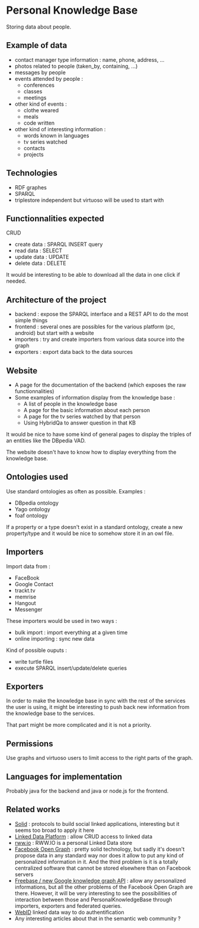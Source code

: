 # Personal Knowledge Base

Storing data about people.


## Example of data

* contact manager type information : name, phone, address, ...
* photos related to people (taken_by, containing, ...)
* messages by people
* events attended by people : 
  * conferences
  * classes
  * meetings
* other kind of events :
  * clothe weared
  * meals
  * code written
* other kind of interesting information :
  * words known in languages
  * tv series watched
  * contacts
  * projects

## Technologies

* RDF graphes
* SPARQL
* triplestore independent but virtuoso will be used to start with

## Functionnalities expected

CRUD

* create data : SPARQL INSERT query
* read data : SELECT
* update data : UPDATE
* delete data : DELETE

It would be interesting to be able to download all the data in one click if needed.

## Architecture of the project

* backend : expose the SPARQL interface and a REST API to do the most simple things
* frontend : several ones are possibles for the various platform (pc, android) but start with a website
* importers : try and create importers from various data source into the graph
* exporters : export data back to the data sources

## Website

* A page for the documentation of the backend (which exposes the raw functionnalities)
* Some examples of information display from the knowledge base :
  * A list of people in the knowledge base
  * A page for the basic information about each person
  * A page for the tv series watched by that person
  * Using HybridQa to answer question in that KB

It would be nice to have some kind of general pages to display the triples of an entities like the DBpedia VAD.

The website doesn't have to know how to display everything from the knowledge base.

## Ontologies used

Use standard ontologies as often as possible. Examples :

* DBpedia ontology
* Yago ontology
* foaf ontology

If a property or a type doesn't exist in a standard ontology, create a new property/type and it would be nice to somehow store it in an owl file.

## Importers

Import data from : 

* FaceBook
* Google Contact
* trackt.tv
* memrise
* Hangout
* Messenger

These importers would be used in two ways :

* bulk import : import everything at a given time
* online importing : sync new data

Kind of possible ouputs :

* write turtle files
* execute SPARQL insert/update/delete queries

## Exporters

In order to make the knowledge base in sync with the rest of the services the user is using, it might be interesting to push back new information from the knowledge base to the services.

That part might be more complicated and it is not a priority.


## Permissions

Use graphs and virtuoso users to limit access to the right parts of the graph.

## Languages for implementation

Probably java for the backend and java or node.js for the frontend.

## Related works

* [Solid](https://github.com/linkeddata/SoLiD) : protocols to build social linked applications, interesting but it seems too broad to apply it here
* [Linked Data Platform](http://www.w3.org/TR/ldp/) : allow CRUD access to linked data
* [rww.io](https://github.com/deiu/rww.io) : RWW.IO is a personal Linked Data store
* [Facebook Open Graph](https://developers.facebook.com/docs/sharing/opengraph) : pretty solid technology, but sadly it's doesn't propose data in any standard way nor does it allow to put any kind of personalized information in it. And the third problem is it is a totally centralized software that cannot be stored elsewhere than on Facebook servers
* [Freebase / new Google knowledge graph API](https://developers.google.com/freebase/) : allow any personalized informations, but all the other problems of the Facebook Open Graph are there. However, it will be very interesting to see the possibilities of interaction between those and PersonalKnowledgeBase through importers, exporters and federated queries.
* [WebID](http://www.w3.org/wiki/WebID) linked data way to do authentification
* Any interesting articles about that in the semantic web community ?


